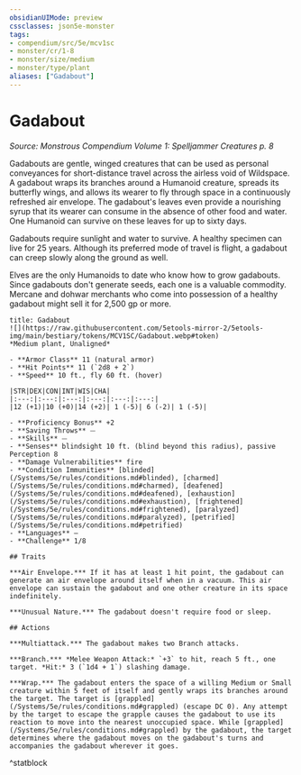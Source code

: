 ```yaml
---
obsidianUIMode: preview
cssclasses: json5e-monster
tags:
- compendium/src/5e/mcv1sc
- monster/cr/1-8
- monster/size/medium
- monster/type/plant
aliases: ["Gadabout"]
---
```

# Gadabout
*Source: Monstrous Compendium Volume 1: Spelljammer Creatures p. 8*  

Gadabouts are gentle, winged creatures that can be used as personal conveyances for short-distance travel across the airless void of Wildspace. A gadabout wraps its branches around a Humanoid creature, spreads its butterfly wings, and allows its wearer to fly through space in a continuously refreshed air envelope. The gadabout's leaves even provide a nourishing syrup that its wearer can consume in the absence of other food and water. One Humanoid can survive on these leaves for up to sixty days.

Gadabouts require sunlight and water to survive. A healthy specimen can live for 25 years. Although its preferred mode of travel is flight, a gadabout can creep slowly along the ground as well.

Elves are the only Humanoids to date who know how to grow gadabouts. Since gadabouts don't generate seeds, each one is a valuable commodity. Mercane and dohwar merchants who come into possession of a healthy gadabout might sell it for 2,500 gp or more.

```ad-statblock
title: Gadabout
![](https://raw.githubusercontent.com/5etools-mirror-2/5etools-img/main/bestiary/tokens/MCV1SC/Gadabout.webp#token)
*Medium plant, Unaligned*

- **Armor Class** 11 (natural armor)
- **Hit Points** 11 (`2d8 + 2`)
- **Speed** 10 ft., fly 60 ft. (hover)

|STR|DEX|CON|INT|WIS|CHA|
|:---:|:---:|:---:|:---:|:---:|:---:|
|12 (+1)|10 (+0)|14 (+2)| 1 (-5)| 6 (-2)| 1 (-5)|

- **Proficiency Bonus** +2
- **Saving Throws** ⏤
- **Skills** ⏤
- **Senses** blindsight 10 ft. (blind beyond this radius), passive Perception 8
- **Damage Vulnerabilities** fire
- **Condition Immunities** [blinded](/Systems/5e/rules/conditions.md#blinded), [charmed](/Systems/5e/rules/conditions.md#charmed), [deafened](/Systems/5e/rules/conditions.md#deafened), [exhaustion](/Systems/5e/rules/conditions.md#exhaustion), [frightened](/Systems/5e/rules/conditions.md#frightened), [paralyzed](/Systems/5e/rules/conditions.md#paralyzed), [petrified](/Systems/5e/rules/conditions.md#petrified)
- **Languages** —
- **Challenge** 1/8

## Traits

***Air Envelope.*** If it has at least 1 hit point, the gadabout can generate an air envelope around itself when in a vacuum. This air envelope can sustain the gadabout and one other creature in its space indefinitely.

***Unusual Nature.*** The gadabout doesn't require food or sleep.

## Actions

***Multiattack.*** The gadabout makes two Branch attacks.

***Branch.*** *Melee Weapon Attack:* `+3` to hit, reach 5 ft., one target. *Hit:* 3 (`1d4 + 1`) slashing damage.

***Wrap.*** The gadabout enters the space of a willing Medium or Small creature within 5 feet of itself and gently wraps its branches around the target. The target is [grappled](/Systems/5e/rules/conditions.md#grappled) (escape DC 0). Any attempt by the target to escape the grapple causes the gadabout to use its reaction to move into the nearest unoccupied space. While [grappled](/Systems/5e/rules/conditions.md#grappled) by the gadabout, the target determines where the gadabout moves on the gadabout's turns and accompanies the gadabout wherever it goes.
```
^statblock